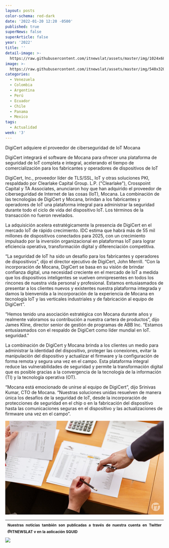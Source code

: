 ```yaml
---
layout: posts
color-schema: red-dark
date: '2022-01-20 12:20 -0500'
published: true
superNews: false
superArticle: false
year: '2022'
title: ''
detail-image: >-
  https://raw.githubusercontent.com/itnewslat/assets/master/img/1024x680/contabilidad-g.jpg
image: >-
  https://raw.githubusercontent.com/itnewslat/assets/master/img/540x320/contabilidad-p.jpg
categories:
  - Venezuela
  - Colombia
  - Argentina
  - Perú
  - Ecuador
  - Chile
  - Panama
  - Mexico
tags:
  - Actualidad
week: '3'
---
```

DigiCert adquiere el proveedor de ciberseguridad de IoT Mocana
 
 DigiCert integrará el software de Mocana para ofrecer una plataforma de seguridad de IoT completa e integral, acelerando el tiempo de comercialización para los fabricantes y operadores de dispositivos de IoT
 
DigiCert, Inc., proveedor líder de TLS/SSL, IoT y otras soluciones PKI, respaldado por Clearlake Capital Group. L.P. ("Clearlake"), Crosspoint Capital y TA Associates, anunciaron hoy que han adquirido el proveedor de ciberseguridad de Internet de las cosas (IoT), Mocana. La combinación de las tecnologías de DigiCert y Mocana, brindan a los fabricantes y operadores de IoT una plataforma integral para administrar la seguridad durante todo el ciclo de vida del dispositivo IoT. Los términos de la transacción no fueron revelados.
 
La adquisición acelera estratégicamente la presencia de DigiCert en el mercado IoT de rápido crecimiento. IDC estima que habrá más de 55 mil millones de dispositivos conectados para 2025, con un crecimiento impulsado por la inversión organizacional en plataformas IoT para lograr eficiencia operativa, transformación digital y diferenciación competitiva.
 
“La seguridad de IoT ha sido un desafío para los fabricantes y operadores de dispositivos”, dijo el director ejecutivo de DigiCert, John Merrill. “Con la incorporación de Mocana, DigiCert se basa en su visión de brindar confianza digital, una necesidad creciente en el mercado de IoT a medida que los dispositivos inteligentes se vuelven omnipresentes en todos los rincones de nuestra vida personal y profesional. Estamos entusiasmados de presentar a los clientes nuevos y existentes nuestra plataforma integrada y damos la bienvenida a la incorporación de la experiencia de Mocana en tecnología IoT y las verticales industriales y de fabricación al equipo de DigiCert”.
 
“Hemos tenido una asociación estratégica con Mocana durante años y realmente valoramos su contribución a nuestra cartera de productos”, dijo James Kline, director senior de gestión de programas de ABB Inc. “Estamos entusiasmados con el respaldo de DigiCert como líder mundial en IoT. seguridad."
 
La combinación de DigiCert y Mocana brinda a los clientes un medio para administrar la identidad del dispositivo, proteger las conexiones, evitar la manipulación del dispositivo y actualizar el firmware y la configuración de forma remota y segura una vez en el campo. Esta plataforma integral reduce las vulnerabilidades de seguridad y permite la transformación digital que es posible gracias a la convergencia de la tecnología de la información (TI) y la tecnología operativa (OT).
 
“Mocana está emocionado de unirse al equipo de DigiCert”, dijo Srinivas Kumar, CTO de Mocana. “Nuestras soluciones unidas resuelven de manera única los desafíos de la seguridad de IoT, desde la incorporación de protecciones de seguridad en el chip o en la fabricación del dispositivo hasta las comunicaciones seguras en el dispositivo y las actualizaciones de firmware una vez en el campo”.

![](https://raw.githubusercontent.com/itnewslat/assets/master/img/540x320/contabilidad-p.jpg)

<table style="height: 42px;" width="569">
<tbody>
<tr>
<td style="text-align: justify;"><sub><strong>Nuestras noticias también son publicadas a través de nuestra cuenta en Twitter <a href="https://twitter.com/itnewslat?lang=es">@ITNEWSLAT</a> y en la aplicación <a href="https://squidapp.co/en/">SQUID</a></strong></sub></td>
</tr>
</tbody>
</table>

<img src="https://tracker.metricool.com/c3po.jpg?hash=56f88a41e39ab42c063cc51676587a04"/>